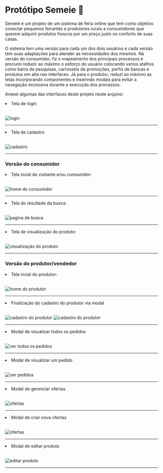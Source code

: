 # Protótipo Semeie :seedling:
<p>Semeie é um projeto de um sistema de feira online que tem como objetivo conectar pequenos feirantes e produtores rurais a consumidores que querem adquirir produtos frescos por um preço justo no conforto de suas casas.</p>
<p>O sistema tem uma versão para cada um dos dois usuários e cada versão tem suas adaptações para atender as necessidades dos mesmos. Na versão do consumidor, fiz o mapeamento dos principais processos e procurei reduzir ao máximo o esforço do usuário colocando varios atalhos como barra de pesquisas, carrosséis de promoções, perfis de bancas e produtos em alta nas interfaces. Já para o produtor, reduzi ao máximo as telas incorporando componentes e inserindo modais para evitar a navegação excessiva durante a execução dos processos.</p>
<p>Anexei algumas das interfaces deste projeto neste arquivo:</p>  

<li>Tela de login</li> <br>

![login](https://github.com/JulianyEufrasio/design-semeie/blob/main/web%20_%20login.png)
<hr>

<li>Tela de cadastro</li> <br>

![cadastro](https://github.com/JulianyEufrasio/design-semeie/blob/main/web%20_%20cadastro.png)
<hr>

### Versão do consumidor
<li>Tela incial do visitante e/ou consumidor:</li> <br>

![home do consumidor](https://github.com/JulianyEufrasio/design-semeie/blob/main/web_home_visitante.png)
<hr>

<li>Tela do resultado da busca:</li> <br>

![pagina de busca](https://github.com/JulianyEufrasio/design-semeie/blob/main/web_busca.png)
<hr>

<li>Tela de visualização do produto:</li> <br>

![visualização do produto](https://github.com/JulianyEufrasio/design-semeie/blob/main/web_view_poduto.png)
<hr>

### Versão do produtor/vendedor
<li>Tela incial do produtor:</li> <br>

![home do produtor](https://github.com/JulianyEufrasio/design-semeie/blob/main/web_master_prod.png)
<hr>

<li>Finalização do cadastro do produtor via modal</li> <br>

![cadastro do produtor](https://github.com/JulianyEufrasio/design-semeie/blob/main/modal_concluir_cadastro1.png)
![cadastro do produtor](https://github.com/JulianyEufrasio/design-semeie/blob/main/modal_concluir_cadastro2.png)
<hr>

<li>Modal de visualizar todos os pedidos</li> <br>

![ver todos os pedidos](https://github.com/JulianyEufrasio/design-semeie/blob/main/modal_todos_pedidos.png)
<hr>

<li>Modal de visualizar um pedido</li> <br>

![ver pedidos](https://github.com/JulianyEufrasio/design-semeie/blob/main/modal_ver_pedido.png)
<hr>

<li>Modal de gerenciar ofertas</li> <br>

![ofertas](https://github.com/JulianyEufrasio/design-semeie/blob/main/modal_minhas_ofertas.png)
<hr>

<li>Modal de criar nova ofertas</li> <br>

![ofertas](https://github.com/JulianyEufrasio/design-semeie/blob/main/modal_nova_oferta.png)
<hr>

<li>Modal de editar produto</li> <br>

![editar produto](https://github.com/JulianyEufrasio/design-semeie/blob/main/modal_editar_produto.png)
<hr>
